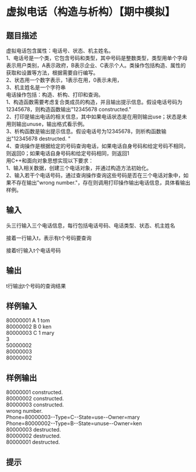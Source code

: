 # 虚拟电话（构造与析构）【期中模拟】  
  
## 题目描述  
虚拟电话包含属性：电话号、状态、机主姓名。  
1、电话号是一个类，它包含号码和类型，其中号码是整数类型，类型用单个字母表示用户类别，A表示政府，B表示企业、C表示个人。类操作包括构造、属性的获取和设置等方法，根据需要自行编写。  
2、状态用一个数字表示，1表示在用，0表示未用，  
3、机主姓名是一个字符串  
电话操作包括：构造、析构、打印和查询。  
1、构造函数需要考虑复合类成员的构造，并且输出提示信息。假设电话号码为12345678，则构造函数输出"12345678 constructed."  
2、打印是输出电话的相关信息，其中如果电话状态是在用则输出use；状态是未用则输出unuse，输出格式看示例。  
3、析构函数是输出提示信息。假设电话号为12345678，则析构函数输出"12345678 destructed. "  
4、查询操作是根据给定的号码查询电话，如果电话自身号码和给定号码不相同，则返回0；如果电话自身号码和给定号码相同，则返回1  
用C++和面向对象思想实现以下要求：  
1、输入相关数据，创建三个电话对象，并通过构造方法初始化。  
2、输入若干个电话号码，通过查询操作查询这些号码是否在三个电话对象中，如果不存在输出"wrong number."，存在则调用打印操作输出电话信息，具体看输出样例。  
## 输入  
头三行输入三个电话信息，每行包括电话号码、电话类型、状态、机主姓名  
  
接着一行输入t，表示有t个号码要查询  
  
接着t行输入t个电话号码  
  
## 输出  
t行输出t个号码的查询结果  
  
## 样例输入  
80000001 A 1 tom  
80000002 B 0 ken  
80000003 C 1 mary  
3  
50000002  
80000003  
80000002  
## 样例输出  
80000001 constructed.  
80000002 constructed.  
80000003 constructed.  
wrong number.  
Phone=80000003--Type=C--State=use--Owner=mary  
Phone=80000002--Type=B--State=unuse--Owner=ken  
80000003 destructed.  
80000002 destructed.  
80000001 destructed.  
## 提示  
  
